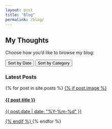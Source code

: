 ```yaml
---
layout: post
title: "Blog"
permalink: /blog/
---
```


## My Thoughts

Choose how you’d like to browse my blog:

<div id="blog-controls">
    <button onclick="showByDate()">Sort by Date</button>
    <button onclick="showByCategory()">Sort by Category</button>
</div>

<div id="posts-by-date">
  <h3>Latest Posts</h3>
  <div class="blog-grid">
    {% for post in site.posts %}
      <a href="{{ post.url }}" class="blog-card">
        {% if post.image %}
          <div class="blog-card-image" style="background-image: url('{{ post.image }}');">
            <div class="blog-card-text">
              <h4>{{ post.title }}</h4>
              <p class="post-date">{{ post.date | date: "%Y-%m-%d" }}</p>
            </div>
          </div>
        {% endif %}
      </a>
    {% endfor %}
  </div>
</div>

<div id="posts-by-category" style="display: none;">
  <h3>Browse by Category</h3>

  {% assign categories = "Disc Golf, Life Lessons, Health + Wellness, Ramblings" | split: ", " %}

  {% for category in categories %}
    <h4>{{ category }}</h4>
    <div class="blog-grid">
      {% for post in site.posts %}
        {% if post.categories contains category %}
          <a href="{{ post.url }}" class="blog-card">
            {% if post.image %}
              <div class="blog-card-image" style="background-image: url('{{ post.image }}');">
                <div class="blog-card-text">
                  <h5>{{ post.title }}</h5>
                  <p class="post-date">{{ post.date | date: "%Y-%m-%d" }}</p>
                </div>
              </div>
            {% endif %}
          </a>
        {% endif %}
      {% endfor %}
    </div>
  {% endfor %}
</div>


<script>
  function showByDate() {
    document.getElementById('posts-by-date').style.display = 'block';
    document.getElementById('posts-by-category').style.display = 'none';
  }

  function showByCategory() {
    document.getElementById('posts-by-date').style.display = 'none';
    document.getElementById('posts-by-category').style.display = 'block';
  }
</script>

